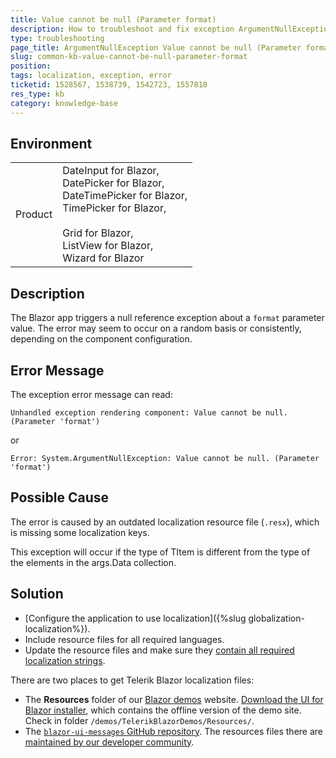 ```yaml
---
title: Value cannot be null (Parameter format)
description: How to troubleshoot and fix exception ArgumentNullException Value cannot be null Parameter format.
type: troubleshooting
page_title: ArgumentNullException Value cannot be null (Parameter format)
slug: common-kb-value-cannot-be-null-parameter-format
position: 
tags: localization, exception, error
ticketid: 1528567, 1538739, 1542723, 1557818
res_type: kb
category: knowledge-base
---
```


## Environment

<table>
    <tbody>
        <tr>
            <td>Product</td>
            <td>
                DateInput for Blazor, <br />
                DatePicker for Blazor, <br />
                DateTimePicker for Blazor, <br />
                TimePicker for Blazor, <br />
                <br />
                Grid for Blazor, <br />
                ListView for Blazor, <br />
                Wizard for Blazor
            </td>
        </tr>
    </tbody>
</table>


## Description

The Blazor app triggers a null reference exception about a `format` parameter value. The error may seem to occur on a random basis or consistently, depending on the component configuration.


## Error Message

The exception error message can read:

`Unhandled exception rendering component: Value cannot be null. (Parameter 'format')`

or

`Error: System.ArgumentNullException: Value cannot be null. (Parameter 'format')`


## Possible Cause

The error is caused by an outdated localization resource file (`.resx`), which is missing some localization keys.

This exception will occur if the type of TItem is different from the type of the elements in the args.Data collection.


## Solution

* [Configure the application to use localization]({%slug globalization-localization%}).
* Include resource files for all required languages.
* Update the resource files and make sure they [contain all required localization strings](/blazor-ui/api/Telerik.Blazor.Resources.Messages).

There are two places to get Telerik Blazor localization files:

* The **Resources** folder of our [Blazor demos](https://demos.telerik.com/blazor-ui) website. [Download the UI for Blazor installer](https://www.telerik.com/account/downloads), which contains the offline version of the demo site. Check in folder `/demos/TelerikBlazorDemos/Resources/`.
* The [`blazor-ui-messages` GitHub repository](https://github.com/telerik/blazor-ui-messages). The resources files there are [maintained by our developer community](https://github.com/telerik/blazor-ui-messages#notes).
